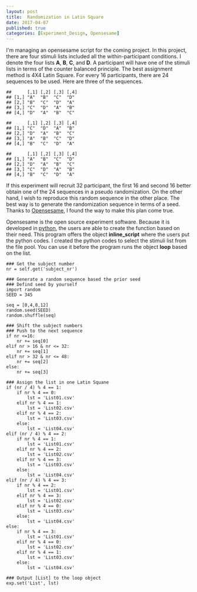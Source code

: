 ```yaml
---
layout: post
title:  Randomization in Latin Square
date: 2017-04-07
published: true
categories: [Experiment_Design, Opensesame]
---
```


I'm managing an opensesame script for the coming project. In this project, there are four stimuli lists included all the within-participant conditions. I denote the four lists **A**, **B**, **C**, and **D**. A participant will have one of the stimuli lists in terms of the counter balanced principle. The best assignment method is 4X4 Latin Square. For every 16 participants, there are 24 sequences to be used. Here are three of the sequences.  


```
##      [,1] [,2] [,3] [,4]
## [1,] "A"  "B"  "C"  "D" 
## [2,] "B"  "C"  "D"  "A" 
## [3,] "C"  "D"  "A"  "B" 
## [4,] "D"  "A"  "B"  "C"
```

```
##      [,1] [,2] [,3] [,4]
## [1,] "C"  "D"  "A"  "B" 
## [2,] "D"  "A"  "B"  "C" 
## [3,] "A"  "B"  "C"  "D" 
## [4,] "B"  "C"  "D"  "A"
```

```
##      [,1] [,2] [,3] [,4]
## [1,] "A"  "B"  "C"  "D" 
## [2,] "D"  "A"  "B"  "C" 
## [3,] "C"  "D"  "A"  "B" 
## [4,] "B"  "C"  "D"  "A"
```

If this experiment will recruit 32 participant, the first 16 and second 16 better obtain one of the 24 sequences in a pseudo randomization. On the other hand, I wish to reproduce this random sequence in the other place. The best way is to generate the randomization sequence in terms of a seed. Thanks to [Opensesame](http://osdoc.cogsci.nl/), I found the way to make this plan come true.   

Opensesame is the open source experiment software. Because it is developed in [python](https://www.python.org/), the users are able to create the function based on their need. This program offers the object **inline_script** where the users put the python codes. I created the python codes to select the stimuli list from the file pool. You can use it before the program runs the object **loop** based on the list.  

```
### Get the subject number
nr = self.get('subject_nr')

### Generate a random sequence based the prior seed
### Defind seed by yourself
import random
SEED = 345

seq = [0,4,8,12]
random.seed(SEED)
random.shuffle(seq)

### Shift the subject numbers
### Push to the next sequence
if nr <=16:
	nr += seq[0]
elif nr > 16 & nr <= 32:
	nr += seq[1]
elif nr > 32 & nr <= 48:
	nr += seq[2]
else:
	nr += seq[3]

### Assign the list in one Latin Squane
if (nr / 4) % 4 == 1:
	if nr % 4 == 0:
		lst = 'List01.csv'
	elif nr % 4 == 1:
		lst = 'List02.csv'
	elif nr % 4 == 2:
		lst = 'List03.csv'
	else:
		lst = 'List04.csv'
elif (nr / 4) % 4 == 2:
	if nr % 4 == 1:
		lst = 'List01.csv'
	elif nr % 4 == 2:
		lst = 'List02.csv'
	elif nr % 4 == 3:
		lst = 'List03.csv'
	else:
		lst = 'List04.csv'
elif (nr / 4) % 4 == 3:
	if nr % 4 == 2:
		lst = 'List01.csv'
	elif nr % 4 == 3:
		lst = 'List02.csv'
	elif nr % 4 == 0:
		lst = 'List03.csv'
	else:
		lst = 'List04.csv'
else:
	if nr % 4 == 3:
		lst = 'List01.csv'
	elif nr % 4 == 0:
		lst = 'List02.csv'
	elif nr % 4 == 1:
		lst = 'List03.csv'
	else:
		lst = 'List04.csv'

### Output [List] to the loop object
exp.set('List', lst)
```
